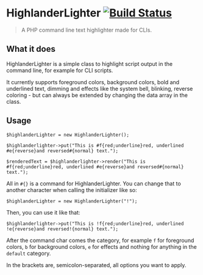 # HighlanderLighter [![Build Status](https://travis-ci.org/vis7mac/highlanderlighter.png)](https://travis-ci.org/vis7mac/highlanderlighter)

> A PHP command line text highlighter made for CLIs.

## What it does

HighlanderLighter is a simple class to highlight script output in the command line, for example for CLI scripts.

It currently supports foreground colors, background colors, bold and underlined text, dimming and effects like the system bell, blinking, reverse coloring - but can always be extended by changing the data array in the class.

## Usage

	$highlanderLighter = new HighlanderLighter();
	
	$highlanderlighter->put("This is #f{red;underline}red, underlined #e{reverse}and reversed#{normal} text.");
	
	$renderedText = $highlanderlighter->render("This is #f{red;underline}red, underlined #e{reverse}and reversed#{normal} text.");

All in `#{}` is a command for HighlanderLighter. You can change that to another character when calling the initializer like so:

	$highlanderLighter = new HighlanderLighter("!");

Then, you can use it like that:

	$highlanderlighter->put("This is !f{red;underline}red, underlined !e{reverse}and reversed!{normal} text.");

After the command char comes the category, for example `f` for foreground colors, `b` for background colors, `e` for effects and nothing for anything in the `default` category.

In the brackets are, semicolon-separated, all options you want to apply.